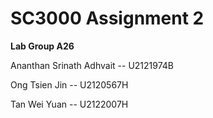 # SC3000 Assignment 2

**Lab Group A26**

Ananthan Srinath Adhvait -- U2121974B

Ong Tsien Jin -- U2120567H

Tan Wei Yuan -- U2122007H

<div style="page-break-after: always;"></div>
